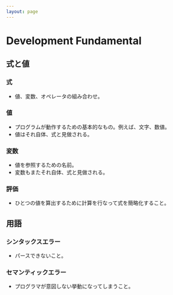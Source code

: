```yaml
---
layout: page
---
```


# Development Fundamental

## 式と値

### 式

* 値、変数、オペレータの組み合わせ。

### 値

* プログラムが動作するための基本的なもの。例えば、文字、数値。
* 値はそれ自体、式と見做される。

### 変数

* 値を参照するための名前。
* 変数もまたそれ自体、式と見做される。

### 評価

* ひとつの値を算出するために計算を行なって式を簡略化すること。

## 用語

### シンタックスエラー

* パースできないこと。

### セマンティックエラー

* プログラマが意図しない挙動になってしまうこと。
